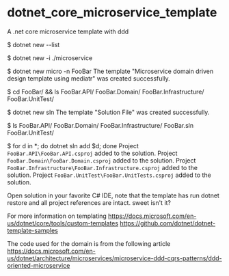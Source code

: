 # dotnet_core_microservice_template
A .net core microservice template with ddd

$ dotnet new --list

$ dotnet new -i ./microservice

  $ dotnet new micro -n FooBar
  The template "Microservice domain driven design template using mediatr" was created successfully.

  $ cd FooBar/ && ls
  FooBar.API/  FooBar.Domain/  FooBar.Infrastructure/  FooBar.UnitTest/

  $ dotnet new sln
  The template "Solution File" was created successfully.

  $ ls
  FooBar.API/  FooBar.Domain/  FooBar.Infrastructure/  FooBar.sln  FooBar.UnitTest/

  $ for d in *; do dotnet sln add  $d; done
  Project `FooBar.API\FooBar.API.csproj` added to the solution.
  Project `FooBar.Domain\FooBar.Domain.csproj` added to the solution.
  Project `FooBar.Infrastructure\FooBar.Infrastructure.csproj` added to the solution.
  Project `FooBar.UnitTest\FooBar.UnitTests.csproj` added to the solution.

Open solution in your favorite C# IDE, note that the template has run dotnet restore and all project references are intact. sweet isn't it?

For more information on templating
https://docs.microsoft.com/en-us/dotnet/core/tools/custom-templates
https://github.com/dotnet/dotnet-template-samples

The code used for the domain is from the following article
https://docs.microsoft.com/en-us/dotnet/architecture/microservices/microservice-ddd-cqrs-patterns/ddd-oriented-microservice

